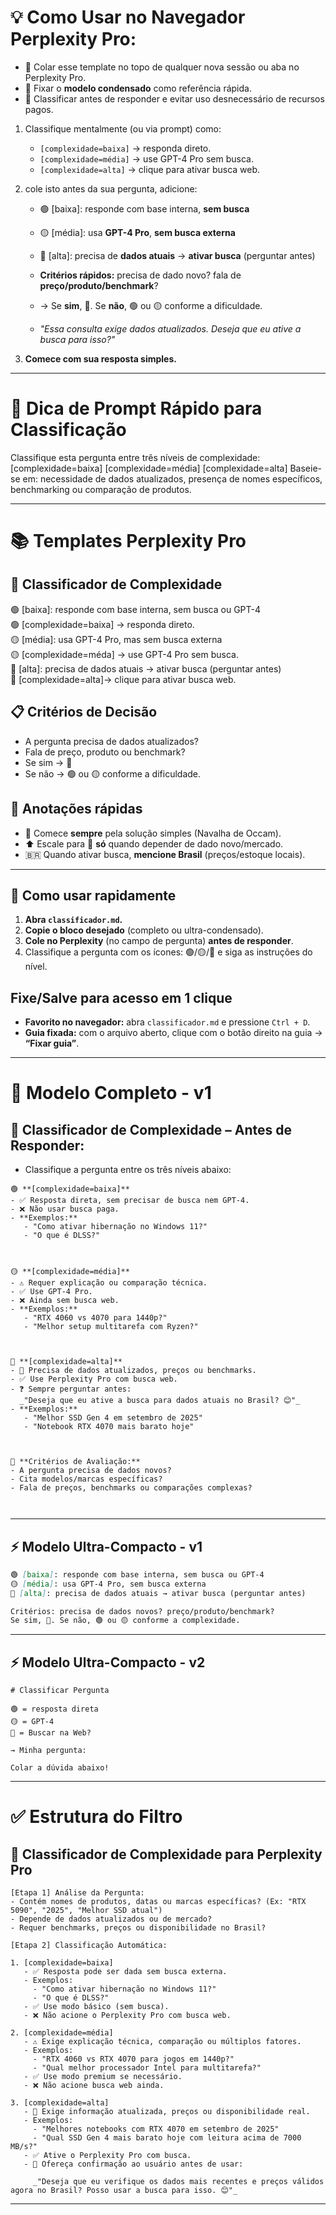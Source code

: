 # 💡 Como Usar no Navegador Perplexity Pro:

   * 📌 Colar esse template no topo de qualquer nova sessão ou aba no Perplexity Pro.
   * 📎 Fixar o **modelo condensado** como referência rápida.
   * 🧠 Classificar antes de responder e evitar uso desnecessário de recursos pagos.

1. Classifique mentalmente (ou via prompt) como:

   * `[complexidade=baixa]` → responda direto.
   * `[complexidade=média]` → use GPT-4 Pro sem busca.
   * `[complexidade=alta]` → clique para ativar busca web.

2. cole isto antes da sua pergunta, adicione:

   * 🟢 [baixa]: responde com base interna, **sem busca**  
   * 🟡 [média]: usa **GPT-4 Pro**, **sem busca externa**  
   * 🔴 [alta]: precisa de **dados atuais** → **ativar busca** (perguntar antes)

   * **Critérios rápidos:** precisa de dado novo? fala de **preço/produto/benchmark**?  
   * → Se **sim**, 🔴. Se **não**, 🟢 ou 🟡 conforme a dificuldade.
   * *"Essa consulta exige dados atualizados. Deseja que eu ative a busca para isso?"*

3. **Comece com sua resposta simples.**


---

# 📌 Dica de Prompt Rápido para Classificação

Classifique esta pergunta entre três níveis de complexidade:
[complexidade=baixa] [complexidade=média] [complexidade=alta]
Baseie-se em: necessidade de dados atualizados, presença de nomes específicos, benchmarking ou comparação de produtos.


---
# 📚 Templates Perplexity Pro

## 🧠 Classificador de Complexidade

🟢 [baixa]: responde com base interna, sem busca ou GPT-4  
🟢 [complexidade=baixa] → responda direto.  
🟡 [média]: usa GPT-4 Pro, mas sem busca externa  
🟡 [complexidade=méda] → use GPT-4 Pro sem busca.  
🔴 [alta]: precisa de dados atuais → ativar busca (perguntar antes)  
🔴 [complexidade=alta]→ clique para ativar busca web.  


## 📋 Critérios de Decisão
- A pergunta precisa de dados atualizados?  
- Fala de preço, produto ou benchmark?  
- Se sim → 🔴  
- Se não → 🟢 ou 🟡 conforme a dificuldade.


## 📎 Anotações rápidas
- 🔁 Comece **sempre** pela solução simples (Navalha de Occam).  
- ⬆️ Escale para 🔴 **só** quando depender de dado novo/mercado.  
- 🇧🇷 Quando ativar busca, **mencione Brasil** (preços/estoque locais).


---

## 🧠 Como usar rapidamente

1. **Abra `classificador.md`.**
2. **Copie o bloco desejado** (completo ou ultra-condensado).
3. **Cole no Perplexity** (no campo de pergunta) **antes de responder**.
4. Classifique a pergunta com os ícones: 🟢/🟡/🔴 e siga as instruções do nível.

## Fixe/Salve para acesso em 1 clique
- **Favorito no navegador:** abra `classificador.md` e pressione `Ctrl + D`.
- **Guia fixada:** com o arquivo aberto, clique com o botão direito na guia → **“Fixar guia”**.


---

# 🧩 Modelo Completo - v1

## 🧠 **Classificador de Complexidade – Antes de Responder:**

*  Classifique a pergunta entre os três níveis abaixo:

```plaintext
🟢 **[complexidade=baixa]**  
- ✅ Resposta direta, sem precisar de busca nem GPT-4.  
- ❌ Não usar busca paga.  
- **Exemplos:**  
   - "Como ativar hibernação no Windows 11?"  
   - "O que é DLSS?"  



🟡 **[complexidade=média]**  
- ⚠️ Requer explicação ou comparação técnica.  
- ✅ Use GPT-4 Pro.  
- ❌ Ainda sem busca web.  
- **Exemplos:**  
   - "RTX 4060 vs 4070 para 1440p?"  
   - "Melhor setup multitarefa com Ryzen?"  



🔴 **[complexidade=alta]**  
- 🚨 Precisa de dados atualizados, preços ou benchmarks.  
- ✅ Use Perplexity Pro com busca web.  
- ❓ Sempre perguntar antes:  
  _"Deseja que eu ative a busca para dados atuais no Brasil? 😊"_  
- **Exemplos:**  
   - "Melhor SSD Gen 4 em setembro de 2025"  
   - "Notebook RTX 4070 mais barato hoje"



🔎 **Critérios de Avaliação:**  
- A pergunta precisa de dados novos?  
- Cita modelos/marcas específicas?  
- Fala de preços, benchmarks ou comparações complexas?



```


---

## ⚡ Modelo Ultra-Compacto - v1

```markdown
🟢 [baixa]: responde com base interna, sem busca ou GPT-4
🟡 [média]: usa GPT-4 Pro, sem busca externa
🔴 [alta]: precisa de dados atuais → ativar busca (perguntar antes)

Critérios: precisa de dados novos? preço/produto/benchmark?
Se sim, 🔴. Se não, 🟢 ou 🟡 conforme a complexidade.
```

---

## ⚡ Modelo Ultra-Compacto - v2

```plaintext
# Classificar Pergunta

🟢 = resposta direta  
🟡 = GPT-4  
🔴 = Buscar na Web?

→ Minha pergunta:

Colar a dúvida abaixo!
```


---

# ✅ Estrutura do Filtro

## 🧠 Classificador de Complexidade para Perplexity Pro

```plaintext
[Etapa 1] Análise da Pergunta:
- Contém nomes de produtos, datas ou marcas específicas? (Ex: "RTX 5090", "2025", "Melhor SSD atual")
- Depende de dados atualizados ou de mercado?
- Requer benchmarks, preços ou disponibilidade no Brasil?

[Etapa 2] Classificação Automática:

1. [complexidade=baixa]
   - ✅ Resposta pode ser dada sem busca externa.
   - Exemplos:
     - "Como ativar hibernação no Windows 11?"
     - "O que é DLSS?"
   - ✅ Use modo básico (sem busca).
   - ❌ Não acione o Perplexity Pro com busca web.

2. [complexidade=média]
   - ⚠️ Exige explicação técnica, comparação ou múltiplos fatores.
   - Exemplos:
     - "RTX 4060 vs RTX 4070 para jogos em 1440p?"
     - "Qual melhor processador Intel para multitarefa?"
   - ✅ Use modo premium se necessário.
   - ❌ Não acione busca web ainda.

3. [complexidade=alta]
   - 🚨 Exige informação atualizada, preços ou disponibilidade real.
   - Exemplos:
     - "Melhores notebooks com RTX 4070 em setembro de 2025"
     - "Qual SSD Gen 4 mais barato hoje com leitura acima de 7000 MB/s?"
   - ✅ Ative o Perplexity Pro com busca.
   - 🔁 Ofereça confirmação ao usuário antes de usar:

     _"Deseja que eu verifique os dados mais recentes e preços válidos agora no Brasil? Posso usar a busca para isso. 😊"_
```

---
